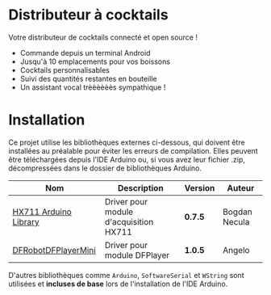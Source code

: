 # Distributeur à cocktails
Votre distributeur de cocktails connecté et open source !

* Commande depuis un terminal Android
* Jusqu'à 10 emplacements pour vos boissons
* Cocktails personnalisables
* Suivi des quantités restantes en bouteille
* Un assistant vocal trèèèèèès sympathique !

# Installation
Ce projet utilise les bibliothèques externes ci-dessous, qui doivent être installées au préalable pour éviter les erreurs de compilation. Elles peuvent être téléchargées depuis l'IDE Arduino ou, si vous avez leur fichier .zip, décompressées dans le dossier de bibliothèques Arduino.

Nom | Description | Version | Auteur
 --- | --- | --- | ---
[HX711 Arduino Library](https://www.arduino.cc/reference/en/libraries/hx711-arduino-library/) | Driver pour module d'acquisition HX711 | **0.7.5** | Bogdan Necula
[DFRobotDFPlayerMini](https://www.arduino.cc/reference/en/libraries/dfrobotdfplayermini/) | Driver pour module DFPlayer | **1.0.5** | Angelo

D'autres bibliothèques comme `Arduino`, `SoftwareSerial` et `WString` sont utilisées et **incluses de base** lors de l'installation de l'IDE Arduino.